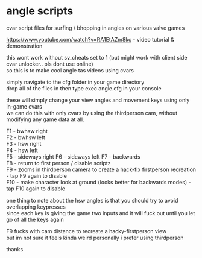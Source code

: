 # angle scripts  
cvar script files for surfing / bhopping in angles on various valve games  
 
https://www.youtube.com/watch?v=RA1EtAZm8kc - video tutorial & demonstration   
 
this wont work without sv_cheats set to 1 (but might work with client side cvar unlocker.. pls dont use online)  
so this is to make cool angle tas videos using cvars  
  
simply navigate to the cfg folder in your game directory   
drop all of the files in then type exec angle.cfg in your console  
  
these will simply change your view angles and movement keys using only in-game cvars  
we can do this with only cvars by using the thirdperson cam, without modifying any game data at all.  
  
F1 - bwhsw right  
F2 - bwhsw left  
F3 - hsw right  
F4 - hsw left  
F5 - sideways right
F6 - sideways left
F7 - backwards  
F8 - return to first person / disable scriptz  
F9 - zooms in thirdperson camera to create a hack-fix firstperson recreation - tap F9 again to disable  
F10 - make character look at ground (looks better for backwards modes) - tap F10 again to disable  
  
one thing to note about the hsw angles is that you should try to avoid overlapping keypresses  
since each key is giving the game two inputs and it will fuck out until you let go of all the keys again  
  
F9 fucks with cam distance to recreate a hacky-firstperson view  
but im not sure it feels kinda weird personally i prefer using thirdperson  
  
thanks
